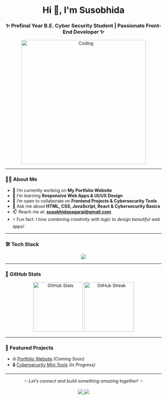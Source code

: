 <h1 align="center">Hi 👋, I'm Susobhida</h1>
<h3 align="center">✨ Prefinal Year B.E. Cyber Security Student | Passionate Front-End Developer ✨</h3>

<p align="center">
  <img src="https://cdn.dribbble.com/users/1162077/screenshots/3848914/programmer.gif" alt="Coding" width="400"/>
</p>

---

### 👩‍💻 About Me  
- 🔭 I’m currently working on **My Portfolio Website**  
- 🌱 I’m learning **Responsive Web Apps & UI/UX Design**  
- 👯 I’m open to collaborate on **Frontend Projects & Cybersecurity Tools**  
- 💬 Ask me about **HTML, CSS, JavaScript, React & Cybersecurity Basics**  
- 📫 Reach me at: **susobhidanagaraj@gmail.com**  
- ⚡ Fun fact: *I love combining creativity with logic to design beautiful web apps!*  

---

### 🛠️ Tech Stack  
<p align="center">
  <img src="https://skillicons.dev/icons?i=html,css,js,react,tailwind,bootstrap,git,github,vscode" />
</p>

---

### 🌟 GitHub Stats  
<p align="center">
  <img src="https://github-readme-stats.vercel.app/api?username=susobhida&show_icons=true&theme=radical" alt="GitHub Stats" height="160"/>
  <img src="https://github-readme-streak-stats.herokuapp.com/?user=susobhida&theme=radical" alt="GitHub Streak" height="160"/>
</p>

---

### 📌 Featured Projects  
- 🌐 [Portfolio Website](#) *(Coming Soon)*  
- 🔒 [Cybersecurity Mini Tools](#) *(In Progress)*  

---

<p align="center">
  <i>✨ Let’s connect and build something amazing together! ✨</i><br><br>
  <a href="mailto:susobhidanagaraj@gmail.com">
    <img src="https://img.shields.io/badge/Email-D14836?style=for-the-badge&logo=gmail&logoColor=white"/>
  </a>
  <a href="https://www.linkedin.com" target="_blank">
    <img src="https://img.shields.io/badge/LinkedIn-0077B5?style=for-the-badge&logo=linkedin&logoColor=white"/>
  </a>
</p>
